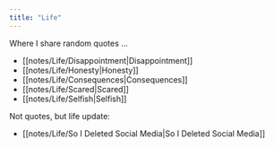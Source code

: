 ```yaml
---
title: "Life"
---
```

Where I share random quotes ...  
- [[notes/Life/Disappointment|Disappointment]]
- [[notes/Life/Honesty|Honesty]]
- [[notes/Life/Consequences|Consequences]]
- [[notes/Life/Scared|Scared]]  
- [[notes/Life/Selfish|Selfish]]

Not quotes, but life update:  
- [[notes/Life/So I Deleted Social Media|So I Deleted Social Media]]